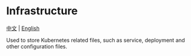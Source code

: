 # Infrastructure

[中文](README.zh_cn.md "中文") | [English](README.md "English")

Used to store Kubernetes related files, such as service, 
deployment and other configuration files.